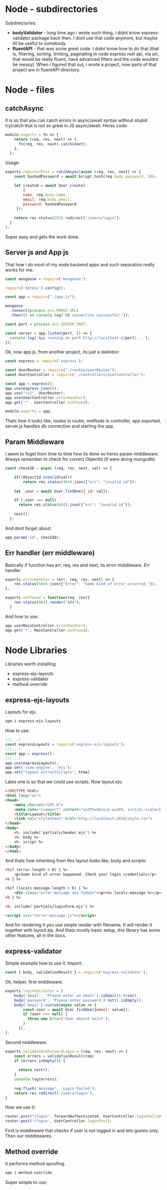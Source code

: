 
# Node - subdirectories

Subdirectories:
- **bodyValidator** - long time ago i wrote such thing, i didnt know express-validator package back then. I dont use that code anymore, but maybe itll be useful to somebody.
- **fluentAPI** - that was some great code. I didnt know how to do that (that is, filtering, sorting, limiting, paginating in node express rest api, via url, that would be really fluent, have advanced filters and the code wouldnt be messy). When i figured that out, i wrote a project, now parts of that project are in fluentAPI directory.


# Node - files

## catchAsync
It is so that you can catch errors in async/await syntax without stupid try/catch that is not so great in JS async/await.
Heres code:
```js
module.exports = fn => {
    return (req, res, next) => {
      fn(req, res, next).catch(next);
    };
  };
```
Usage:
```js
exports.registerPost = catchAsync(async (req, res, next) => {
    const hashedPassword = await bcrypt.hash(req.body.password, 10);

    let created = await User.create(
        { 
        name: req.body.name,
        email: req.body.email,
        password: hashedPassword
     });
    
    return res.status(201).redirect("/users/login");
  }
);
```
Super easy and gets the work done.

## Server js and App js
That how i do most of my node backend apps and such separation really works for me:
```js
const mongoose = require('mongoose');

require('dotenv').config();

const app = require("./app.js");

mongoose
  .connect(process.env.MONGO_URL)
  .then(() => console.log('DB connection successful!'));

const port = process.env.SERVER_PORT;

const server = app.listen(port, () => {
  console.log(`App running on port http://localhost:${port}...`);
});
```

Ok, now app.js, from another project, its just a skeleton:
```js
const express = require('express');

const UserRouter = require("./routes/userRoutes");
const UserController = require('./controllers/userController');

const app = express();
app.use(express.json());
app.use("/v1", UserRouter);
app.use(UserController.errorHandler);
app.get('*', UserController.notFound);

module.exports = app;
```
Thats how it looks like, routes in router, methods in controller, app exported, server.js handles db connection and starting the app.

## Param Middleware
I seem to foget from time to time how its done so heres param middleware.  
Always remember to check for correct ObjectId (if were doing mongodb):
```js
const checkID = async (req, res, next, val) => {

    if(!ObjectId.isValid(val))
        return res.status(404).json({"err": "invalid id"});
    
    let _user = await User.findOne({_id: val});

    if (_user === null) 
      return res.status(404).json({"err": "invalid id"});
    
    next();
  };
```
And dont forget about:
```js
app.param('id', checkID);
```

## Err handler (err middleware)
Basically if function has err, req, res and next, its error middleware. 
Err handler
```js
exports.errorHandler = (err, req, res, next) => {
    res.status(500).json({"Error": "Some kind of error occurred."});
};

exports.notFound = function(req, res){
    res.status(404).render("404");
  }
```
And how to use:
```js
app.use(MainController.errorHandler);
app.get('*', MainController.notFound);
```

# Node Libraries
Libraries worth installing:
- express-ejs-layouts
- express-validator 
- method-override
## express-ejs-layouts
Layouts for ejs. 
```sh
npm i express-ejs-layouts
```
How to use:
```js
//(...)
const expressLayouts = require('express-ejs-layouts');
//(...)
const app = express();
//(...)
app.use(expressLayouts);
app.set('view engine', 'ejs');
app.set("layout extractScripts", true)
```
Lates one is so that we could use scripts.
Now layout.ejs:
```html
<!DOCTYPE html>
<html lang="en">
<head>
    <meta charset="UTF-8">
    <meta name="viewport" content="width=device-width, initial-scale=1.0">
    <title>Layout</title>
    <link rel="stylesheet" href="http://localhost:3010/style.css">
</head>
<body>
    <%- include('partials/header.ejs') %>
    <%- body %>
    <%- script %>
</body>
</html>
```
And thats how inheriting from this layout looks like, body and scripts:
```html
<%if (error.length > 0) { %>
    <p>Some kind of error happened. Check your login credentials</p>
<% } %>

<%if (locals.message.length > 0) { %>
    <div class="error-message ani-fadein"><p><%= locals.message %></p></div>
<% } %>

<%- include('partials/loginForm.ejs') %>

<script src="/error-message.js"></script>
```
And for rendering it you use simple render with filename. It will render it together with layout.ejs.
And thats mostly basic setup, this library has some other features, all in the docs.

## express-validator
Simple example how to use it. Import:
```js
const { body, validationResult } = require('express-validator');
```
Ok, helper, first middleware:
```js
exports.loginValidator = [
    body('email', 'Please enter an email').isEmail().trim(),
    body('password', 'Please enter password').not().isEmpty(),
    body('email').custom(async value => {
        const user = await User.findOne({email: value});
        if (user === null) {
          throw new Error('User doesnt exist');
        }
      }),
];
```
Second middleware:
```js
exports.validateAndForwardLogin = (req, res, next) => {
    const errors = validationResult(req)
    if (errors.isEmpty()) {
      
      return next();
    }
    console.log(errors);
    
    req.flash('message', `Login Failed`);
    return res.redirect('/users/login');
}
```
How we use it:
```js
router.post("/login", forwardAuthenticated, UserController.loginValidator, UserController.validateAndForwardLogin);
router.post('/login', UserController.loginPost);
```
First is middleware that checks if user is not logged in and lets guests only. Then our middlewares.

## Method override
It performs method spoofing. 
```sh
npm i method-override
```
Super simple to use:
```js
```